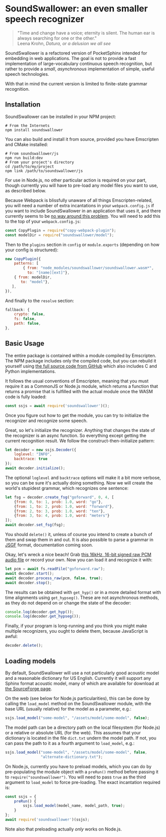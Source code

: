 SoundSwallower: an even smaller speech recognizer
=================================================

> "Time and change have a voice; eternity is silent. The human ear is
> always searching for one or the other."<br>
> Leena Krohn, *Datura, or a delusion we all see*

SoundSwallower is a refactored version of PocketSphinx intended for
embedding in web applications.  The goal is not to provide a fast
implementation of large-vocabulary continuous speech recognition, but
rather to provide a *small*, *asynchronous* implementation of simple,
useful speech technologies.

With that in mind the current version is limited to finite-state
grammar recognition.

Installation
------------

SoundSwallower can be installed in your NPM project:

	# From the Internets
	npm install soundswallower
	
You can also build and install it from source, provided you have
Emscripten and CMake installed:

	# From soundswallower/js
	npm run build:dev
	# From your project's directory
	cd /path/to/my/project
	npm link /path/to/soundswallower/js

For use in Node.js, no other particular action is required on your
part, though currently you will have to pre-load any model files you
want to use, as described below.

Because Webpack is blissfully unaware of all things
Emscripten-related, you will need a number of extra incantations in
your `webpack.config.js` if you want to include SoundSwallower in an
application that uses it, and there currently seems to be [no way
around this problem](https://github.com/webpack/webpack/issues/7352).
You will need to add this to the top of your `webpack.config.js`:

```js
const CopyPlugin = require("copy-webpack-plugin");
const modelDir = require("soundswallower/model");
```

Then to the `plugins` section in `config` or `module.exports`
(depending on how your config is structured):

```js
new CopyPlugin({
    patterns: [
		{ from: "node_modules/soundswallower/soundswallower.wasm*",
		  to: "[name][ext]"},
	{ from: modelDir,
	   to: "model"},
   ],
}),
```

And finally to the `resolve` section:

```js
fallback: {
	crypto: false,
	fs: false,
	path: false,
},
```

Basic Usage
-----------

The entire package is contained within a module compiled by
Emscripten.  The NPM package includes only the compiled code, but you
can rebuild it yourself using [the full source code from
GitHub](https://github.com/ReadAlongs/SoundSwallower) which also
includes C and Python implementations.

It follows the usual conventions of Emscripten, meaning that you must
require it as a CommonJS or Node.js module, which returns a function
that returns a promise that is fulfilled with the actual module once
the WASM code is fully loaded:

```js
const ssjs = await require('soundswallower')();
```

Once you figure out how to get the module, you can try to initialize
the recognizer and recognize some speech.

Great, so let's initialize the recognizer.  Anything that changes the
state of the recognizer is an async function.  So everything except
getting the current recognition result.  We follow the
construct-then-initialize pattern:

```js
let decoder = new ssjs.Decoder({
    loglevel: "INFO",
    backtrace: true
});
await decoder.initialize();
```

The optional `loglevel` and `backtrace` options will make it a bit
more verbose, so you can be sure it's actually doing something.  Now
we will create the world's stupidest grammar, which recognizes one
sentence:

```js
let fsg = decoder.create_fsg("goforward", 0, 4, [
    {from: 0, to: 1, prob: 1.0, word: "go"},
    {from: 1, to: 2, prob: 1.0, word: "forward"},
    {from: 2, to: 3, prob: 1.0, word: "ten"},
    {from: 3, to: 4, prob: 1.0, word: "meters"}
]);
await decoder.set_fsg(fsg);
```

You should `delete()` it, unless of course you intend to create a
bunch of them and swap them in and out.  It is also possible to parse
a grammar in [JSGF](https://en.wikipedia.org/wiki/JSGF) format,
documentation coming soon.

Okay, let's wreck a nice beach!  Grab [this 16kHz, 16-bit signed raw
PCM audio
file](https://github.com/ReadAlongs/SoundSwallower/raw/master/tests/data/goforward.raw)
or record your own.  Now you can load it and recognize it with:

```js
let pcm = await fs.readFile("goforward.raw");
await decoder.start();
await decoder.process_raw(pcm, false, true);
await decoder.stop();
```

The results can be obtained with `get_hyp()` or in a more detailed
format with time alignments using `get_hypseg()`.  These are not
asynchronous methods, as they do not depend on or change the state of
the decoder:

```js
console.log(decoder.get_hyp());
console.log(decoder.get_hypseg());
```

Finally, if your program is long-running and you think you might make
multiple recognizers, you ought to delete them, because JavaScript is
awful:

```js
decoder.delete();
```

Loading models
--------------

By default, SoundSwallower will use a not particularly good acoustic
model and a reasonable dictionary for US English.  Currently it will
support any Sphinx format acoustic model, many of which are available
for download at [the SourceForge
page](https://sourceforge.net/projects/cmusphinx/files/Acoustic%20and%20Language%20Models/).

On the web (see below for Node.js particularities), this can be done
by calling the `load_model` method on the SoundSwallower module, with
the base URL (usually relative) for the model as a parameter, e.g.:

```js
ssjs.load_model("some-model", "/assets/model/some-model", false);
```

The model path can be a directory path on the local filesystem
(for Node.js) or a relative or absolute URL (for the web).  This
assumes that your dictionary is located in the file `dict.txt` undern
the model path.  If not, you can pass the path to it as a fourth
argument to `load_model`, e.g.:

```js
ssjs.load_model("some-model", "/assets/model/some-model", false,
	            "alternate-dictionary.txt");
```

On Node.js, currently you have to preload models, which you can do by
pre-populating the module object with a `preRun()` method before
passing it to `require("soundswallower")`.  You will need to pass
`true` as the third argument to `load_model` to force pre-loading.
The exact incantation required is:

```js
const ssjs = {
    preRun() {
		ssjs.load_model(model_name, model_path, true);
    }
};
await require('soundswallower')(ssjs);
```

Note also that preloading actually *only* works on Node.js.
